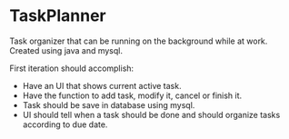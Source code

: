 # TaskPlanner

Task organizer that can be running on the background while at work. Created using java and mysql.

First iteration should accomplish:
 - Have an UI that shows current active task.
 - Have the function to add task, modify it, cancel or finish it.
 - Task should be save in database using mysql.
 - UI should tell when a task should be done and should organize tasks according to due date.
